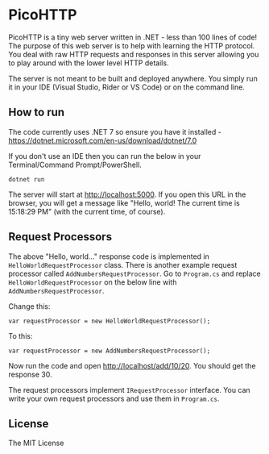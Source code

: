 

# PicoHTTP

PicoHTTP is a tiny web server written in .NET - less than 100 lines of code! The purpose of this
web server is to help with learning the HTTP protocol. You deal with raw HTTP requests and 
responses in this server allowing you to play around with the lower level HTTP details.

The server is not meant to be built and deployed anywhere. You simply run it in your IDE (Visual Studio, Rider or VS Code)
or on the command line.

## How to run

The code currently uses .NET 7 so ensure you have it  installed - <https://dotnet.microsoft.com/en-us/download/dotnet/7.0>

If you don't use an IDE then you can run the below in your Terminal/Command Prompt/PowerShell.

    dotnet run
    
The server will start at <http://localhost:5000>. If you open this URL in the browser, you will get a message like  "Hello, world! The current time is 15:18:29 PM" (with the current time, of course).

## Request Processors

The above "Hello, world..." response code is implemented in `HelloWorldRequestProcessor` class. There is another example
request processor called `AddNumbersRequestProcessor`. Go to `Program.cs` and replace `HelloWorldRequestProcessor` on the
below line with `AddNumbersRequestProcessor`.

Change this:

    var requestProcessor = new HelloWorldRequestProcessor();

To this:
 
    var requestProcessor = new AddNumbersRequestProcessor();

Now run the code and open <http://localhost/add/10/20>. You should get the response 30.

The request processors implement `IRequestProcessor` interface. You can write your own request processors and use them in `Program.cs`.

## License

The MIT License